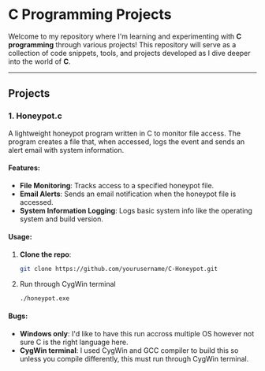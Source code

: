 # C Programming Projects 

Welcome to my repository where I'm learning and experimenting with **C programming** through various projects! This repository will serve as a collection of code snippets, tools, and projects developed as I dive deeper into the world of **C**.

---

##  Projects

### 1. **Honeypot.c** 
A lightweight honeypot program written in C to monitor file access. The program creates a file that, when accessed, logs the event and sends an alert email with system information.

#### Features:
-  **File Monitoring**: Tracks access to a specified honeypot file.
-  **Email Alerts**: Sends an email notification when the honeypot file is accessed.
-  **System Information Logging**: Logs basic system info like the operating system and build version.
  
#### Usage:
1. **Clone the repo**:
   ```bash
   git clone https://github.com/yourusername/C-Honeypot.git
2. Run through CygWin terminal
   ```bash
   ./honeypot.exe

#### Bugs:
- **Windows only**: I'd like to have this run accross multiple OS however not sure C is the right language here.  
- **CygWin terminal**: I used CygWin and GCC compiler to build this so unless you compile differently, this must run through CygWin terminal.  
